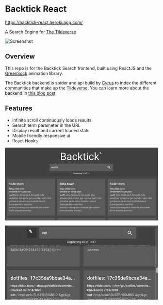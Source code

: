 # Backtick React

<https://backtick-react.herokuapp.com/>

A Search Engine for [The Tildeverse](https://tildeverse.org/)

![Screenshot](/screenshots/load.gif)

## Overview

This repo is for the Backtick Search frontend, built using ReactJS and the [GreenSock](https://greensock.com/gsap/) animation library.

The Backtick backend is spider and api build by [Cyrus](https://tilde.wtf/~cyrus/) to index the different communities that make up the [Tildeverse](https://tildeverse.org/). You can learn more about the backend in [this blog post](https://tilde.wtf/~cyrus/blog/announcing-search-for-the-tildeverse.html)

## Features

- Infinite scroll continuously loads results
- Search term parameter in the URL
- Display result and current loaded stats
- Mobile friendly responsive ui
- React Hooks

![Scroll Header Animation](/screenshots/scroll.gif)

![Infinite Load](/screenshots/infinite.gif)
